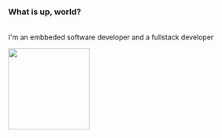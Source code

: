 ### What is up, world?
<br> I'm an embbeded software developer and a fullstack developer 
<div>
  <img height="165em" src="https://github-readme-stats.vercel.app/api/top-langs/?username=FabioAMQuintal&layout=compact&langs_count=8&theme=discord_old_blurple"/>
</div>


<!--
**FabioAMQuintal/FabioAMQuintal** is a ✨ _special_ ✨ repository because its `README.md` (this file) appears on your GitHub profile.

Here are some ideas to get you started:

- 🔭 I’m currently working on ...
- 🌱 I’m currently learning ...
- 👯 I’m looking to collaborate on ...
- 🤔 I’m looking for help with ...
- 💬 Ask me about ...
- 📫 How to reach me: ...
- 😄 Pronouns: ...
- ⚡ Fun fact: ...
-->
